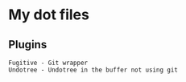 # My dot files

## Plugins
    Fugitive - Git wrapper
    Undotree - Undotree in the buffer not using git
